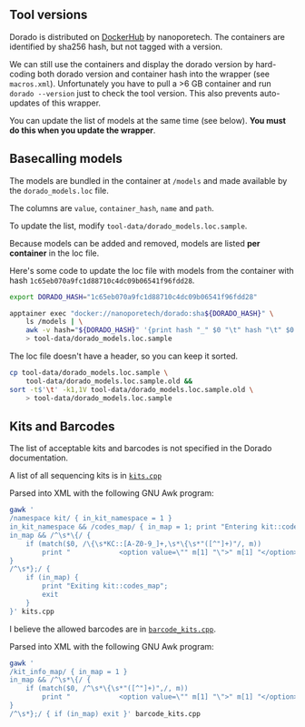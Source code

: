 
## Tool versions

Dorado is distributed on
[DockerHub](https://hub.docker.com/r/nanoporetech/dorado/tags) by nanoporetech.
The containers are identified by sha256 hash, but not tagged with a version.

We can still use the containers and display the dorado version by hard-coding
both dorado version and container hash into the wrapper (see `macros.xml`).
Unfortunately you have to pull a >6 GB container and run `dorado --version` just
to check the tool version. This also prevents auto-updates of this wrapper.

You can update the list of models at the same time (see
below). **You must do this when you update the wrapper**.

## Basecalling models

The models are bundled in the container at `/models` and made available by the
`dorado_models.loc` file. 

The columns are `value`, `container_hash`, `name` and  `path`.

To update the list, modify `tool-data/dorado_models.loc.sample`.

Because models can be added and removed, models are listed **per container** in
the loc file.

Here's some code to update the loc file with models from the container with hash
`1c65eb070a9fc1d88710c4dc09b06541f96fdd28`.

```bash
export DORADO_HASH="1c65eb070a9fc1d88710c4dc09b06541f96fdd28"

apptainer exec "docker://nanoporetech/dorado:sha${DORADO_HASH}" \
    ls /models | \
    awk -v hash="${DORADO_HASH}" '{print hash "_" $0 "\t" hash "\t" $0 "\t/models/" $0}' \
    > tool-data/dorado_models.loc.sample
```

The loc file doesn't have a header, so you can keep it sorted.

```bash
cp tool-data/dorado_models.loc.sample \
    tool-data/dorado_models.loc.sample.old &&
sort -t$'\t' -k1,1V tool-data/dorado_models.loc.sample.old \
    > tool-data/dorado_models.loc.sample
```

## Kits and Barcodes

The list of acceptable kits and barcodes is not specified in the Dorado
documentation.

A list of all sequencing kits is in [`kits.cpp`](https://github.com/nanoporetech/dorado/blob/master/dorado/models/kits.cpp)

Parsed into XML with the following GNU Awk program:

```bash
gawk '
/namespace kit/ { in_kit_namespace = 1 } 
in_kit_namespace && /codes_map/ { in_map = 1; print "Entering kit::codes_map" } 
in_map && /^\s*\{/ { 
    if (match($0, /\{\s*KC::[A-Z0-9_]+,\s*\{\s*"([^"]+)"/, m)) 
        print "            <option value=\"" m[1] "\">" m[1] "</option>"; 
} 
/^\s*};/ { 
    if (in_map) { 
        print "Exiting kit::codes_map"; 
        exit 
    } 
}' kits.cpp
```

I believe the allowed barcodes are in [`barcode_kits.cpp`](https://github.com/nanoporetech/dorado/blob/master/dorado/utils/barcode_kits.cpp).

Parsed into XML with the following GNU Awk program:

```bash
gawk '
/kit_info_map/ { in_map = 1 } 
in_map && /^\s*\{/ { 
    if (match($0, /^\s*\{\s*"([^"]+)",/, m)) 
        print "            <option value=\"" m[1] "\">" m[1] "</option>"; 
} 
/^\s*};/ { if (in_map) exit }' barcode_kits.cpp
```
